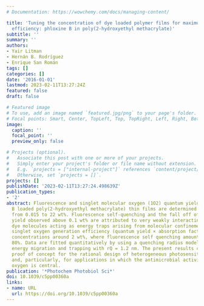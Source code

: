 ```yaml
---
# Documentation: https://wowchemy.com/docs/managing-content/

title: 'Tuning the concentration of dye loaded polymer films for maximum photosensitization
  efficiency: phloxine B in poly(2-hydroxyethyl methacrylate)'
subtitle: ''
summary: ''
authors:
- Yair Litman
- Hernán B. Rodríguez
- Enrique San Román
tags: []
categories: []
date: '2016-01-01'
lastmod: 2023-02-11T13:27:24Z
featured: false
draft: false

# Featured image
# To use, add an image named `featured.jpg/png` to your page's folder.
# Focal points: Smart, Center, TopLeft, Top, TopRight, Left, Right, BottomLeft, Bottom, BottomRight.
image:
  caption: ''
  focal_point: ''
  preview_only: false

# Projects (optional).
#   Associate this post with one or more of your projects.
#   Simply enter your project's folder or file name without extension.
#   E.g. `projects = ["internal-project"]` references `content/project/deep-learning/index.md`.
#   Otherwise, set `projects = []`.
projects: []
publishDate: '2023-02-11T13:27:24.498639Z'
publication_types:
- '2'
abstract: Fluorescence and singlet molecular oxygen (1O2) quantum yields for phloxine
  B loaded poly(2-hydroxyethyl methacrylate) thin films are determined at dye concentrations
  from 0.015 to 22 wt%. Fluorescence self-quenching and the fall off of the 1O2 quantum
  yield observed above 0.1 wt% are attributed to very weakly interacting close-lying
  dye molecules acting as energy traps arising from molecular confinement. The maximum
  singlet oxygen generation efficiency (quantum yield × absorption factor) lies at
  concentrations around 2 wt%, where fluorescence self quenching amounts to more than
  80%. Data are fitted quantitatively by using a quenching radius model involving
  energy migration and trapping with rQ = 1.2 nm. The present results constitute a
  proof of concept for the rational design of heterogeneous photosensitizers in general
  and, particularly, for applications in which the antimicrobial activity of singlet
  oxygen is central.
publication: '*Photochem Photobiol Sci*'
doi: 10.1039/c5pp00360a
links:
- name: URL
  url: https://doi.org/10.1039/c5pp00360a
---
```


